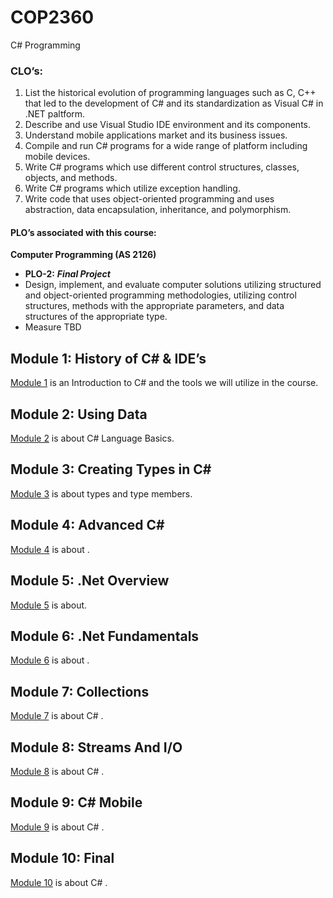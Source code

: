 # COP2360
C# Programming
### CLO’s:
1.	List the historical evolution of programming languages such as C, C++ that led to the development of C# and its standardization as Visual C# in .NET paltform.
2.	Describe and use Visual Studio IDE environment and its components.
3.	Understand mobile applications market and its business issues.
4.	Compile and run C# programs for a wide range of platform including mobile devices.
5.	Write C# programs which use different control structures, classes, objects, and methods.
6.	Write C# programs which utilize exception handling.
7.	Write code that uses object-oriented programming and uses abstraction, data encapsulation, inheritance, and polymorphism.



#### PLO’s associated with this course:
 **Computer Programming (AS 2126)**
 
* **PLO-2:**  ***Final Project***
 * Design, implement, and evaluate computer solutions utilizing structured and object-oriented programming methodologies, utilizing control structures, methods with the appropriate parameters, and data structures of the appropriate type.
 * Measure TBD


## Module 1: History of C# & IDE’s
[Module 1](./Module_1/README.md) is an Introduction to C# and the tools we will utilize in the course.

## Module 2: Using Data
[Module 2](./Module_2/README.md) is about C# Language Basics.

## Module 3: Creating Types in C#
[Module 3](./Module_3/README.md) is about types and type members.

## Module 4: Advanced C#
[Module 4](./Module_4/README.md) is about .

## Module 5: .Net Overview
[Module 5](./Module_5/README.md) is about.

## Module 6: .Net Fundamentals
[Module 6](./Module_6/README.md) is about .

## Module 7: Collections
[Module 7](./Module_7/README.md) is about C# .

## Module 8: Streams And I/O
[Module 8](./Module_8/README.md) is about C# .

## Module 9: C# Mobile
[Module 9](./Module_9/README.md) is about C# .

## Module 10: Final
[Module 10](./Module_10/README.md) is about C# .
